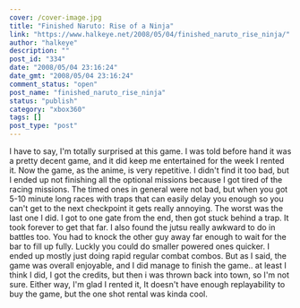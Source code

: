 ```yaml
---
cover: /cover-image.jpg
title: "Finished Naruto: Rise of a Ninja"
link: "https://www.halkeye.net/2008/05/04/finished_naruto_rise_ninja/"
author: "halkeye"
description: ""
post_id: "334"
date: "2008/05/04 23:16:24"
date_gmt: "2008/05/04 23:16:24"
comment_status: "open"
post_name: "finished_naruto_rise_ninja"
status: "publish"
category: "xbox360"
tags: []
post_type: "post"
---
```


I have to say, I'm totally surprised at this game. I was told before hand it was a pretty decent game, and it did keep me entertained for the week I rented it. Now the game, as the anime, is very repetitive. I didn't find it too bad, but I ended up not finishing all the optional missions because I got tired of the racing missions. The timed ones in general were not bad, but when you got 5-10 minute long races with traps that can easily delay you enough so you can't get to the next checkpoint it gets really annoying. The worst was the last one I did. I got to one gate from the end, then got stuck behind a trap. It took forever to get that far. I also found the jutsu really awkward to do in battles too. You had to knock the other guy away far enough to wait for the bar to fill up fully. Luckly you could do smaller powered ones quicker. I ended up mostly just doing rapid regular combat combos. But as I said, the game was overall enjoyable, and I did manage to finish the game.. at least I think I did, I got the credits, but then i was thrown back into town, so I'm not sure. Either way, I'm glad I rented it, It doesn't have enough replayability to buy the game, but the one shot rental was kinda cool.